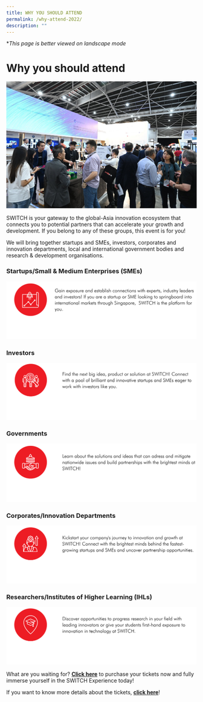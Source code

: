 ```yaml
---
title: WHY YOU SHOULD ATTEND
permalink: /why-attend-2022/
description: ""
---
```

**This page is better viewed on landscape mode*
# **Why you should attend**
![Networking](/images/Networking.jpg)

SWITCH is your gateway to the global-Asia innovation ecosystem that connects you to potential partners that can accelerate your growth and development. If you belong to any of these groups, this event is for you!

We will bring together startups and SMEs, investors, corporates and innovation departments, local and international government bodies and research & development organisations. 

### **Startups/Small & Medium Enterprises (SMEs)**
![](/images/SWITCH%202022%20Landing%20Page/Yiran_2207%20Before%20Launch/Why%20Attend/Startups.png)
### **Investors**
![](/images/SWITCH%202022%20Landing%20Page/Yiran_2207%20Before%20Launch/Why%20Attend/Investors.png)
### **Governments**
![](/images/SWITCH%202022%20Landing%20Page/Yiran_2207%20Before%20Launch/Why%20Attend/Governments%20&%20Regulators.png)
### **Corporates/Innovation Departments**
![](/images/SWITCH%202022%20Landing%20Page/Yiran_2207%20Before%20Launch/Why%20Attend/Corporate%20Builders.png)
### **Researchers/Institutes of Higher Learning (IHLs)**
![](/images/SWITCH%202022%20Landing%20Page/Yiran_2207%20Before%20Launch/Why%20Attend/Research%20Institutes%20and%20Higher%20Learning.png)

What are you waiting for? **[Click here](https://community.switchsg.org/register)** to purchase your tickets now and fully immerse yourself in the SWITCH Experience today!

If you want to know more details about the tickets, **[click here](https://enterprisesg-switch-staging.netlify.app/tickets)**!